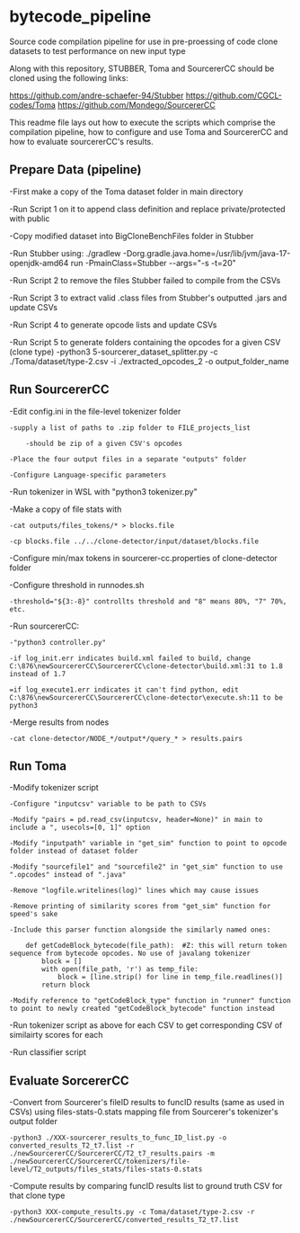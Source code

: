 # bytecode_pipeline
Source code compilation pipeline for use in pre-proessing of code clone datasets to test performance on new input type

Along with this repository, STUBBER, Toma and SourcererCC should be cloned using the following links:

https://github.com/andre-schaefer-94/Stubber
https://github.com/CGCL-codes/Toma
https://github.com/Mondego/SourcererCC

This readme file lays out how to execute the scripts which comprise the compilation pipeline, how to configure and use Toma and SourcererCC and how to evaluate sourcererCC's results.



## Prepare Data (pipeline)

-First make a copy of the Toma dataset folder in main directory

-Run Script 1 on it to append class definition and replace private/protected with public

-Copy modified dataset into BigCloneBenchFiles folder in Stubber

-Run Stubber using: ./gradlew -Dorg.gradle.java.home=/usr/lib/jvm/java-17-openjdk-amd64 run -PmainClass=Stubber --args="-s -t=20"

-Run Script 2 to remove the files Stubber failed to compile from the CSVs

-Run Script 3 to extract valid .class files from Stubber's outputted .jars and update CSVs

-Run Script 4 to generate opcode lists and update CSVs

-Run Script 5 to generate folders containing the opcodes for a given CSV (clone type)
    -python3 5-sourcerer_dataset_splitter.py -c ./Toma/dataset/type-2.csv -i ./extracted_opcodes_2 -o output_folder_name


## Run SourcererCC

-Edit config.ini in the file-level tokenizer folder

    -supply a list of paths to .zip folder to FILE_projects_list 

        -should be zip of a given CSV's opcodes 

    -Place the four output files in a separate "outputs" folder

    -Configure Language-specific parameters


-Run tokenizer in WSL with "python3 tokenizer.py"


-Make a copy of file stats with 

    -cat outputs/files_tokens/* > blocks.file

    -cp blocks.file ../../clone-detector/input/dataset/blocks.file


-Configure min/max tokens in sourcerer-cc.properties of clone-detector folder

-Configure threshold in runnodes.sh

    -threshold="${3:-8}" controllts threshold and "8" means 80%, "7" 70%, etc.


-Run sourcererCC:

    -"python3 controller.py"

    -if log_init.err indicates build.xml failed to build, change C:\876\newSourcererCC\SourcererCC\clone-detector\build.xml:31 to 1.8 instead of 1.7

    =if log_execute1.err indicates it can't find python, edit C:\876\newSourcererCC\SourcererCC\clone-detector\execute.sh:11 to be python3


-Merge results from nodes

    -cat clone-detector/NODE_*/output*/query_* > results.pairs


## Run Toma

-Modify tokenizer script

    -Configure "inputcsv" variable to be path to CSVs

    -Modify "pairs = pd.read_csv(inputcsv, header=None)" in main to include a ", usecols=[0, 1]" option

    -Modify "inputpath" variable in "get_sim" function to point to opcode folder instead of dataset folder

    -Modify "sourcefile1" and "sourcefile2" in "get_sim" function to use ".opcodes" instead of ".java"

    -Remove "logfile.writelines(log)" lines which may cause issues

    -Remove printing of similarity scores from "get_sim" function for speed's sake

    -Include this parser function alongside the similarly named ones:

        def getCodeBlock_bytecode(file_path):  #Z: this will return token sequence from bytecode opcodes. No use of javalang tokenizer
            block = []
            with open(file_path, 'r') as temp_file:
                block = [line.strip() for line in temp_file.readlines()]
            return block

    -Modify reference to "getCodeBlock_type" function in "runner" function to point to newly created "getCodeBlock_bytecode" function instead 

-Run tokenizer script as above for each CSV to get corresponding CSV of similairty scores for each

-Run classifier script


## Evaluate SorcererCC

-Convert from Sourcerer's fileID results to funcID results (same as used in CSVs) using files-stats-0.stats mapping file from Sourcerer's tokenizer's output folder

    -python3 ./XXX-sourcerer_results_to_func_ID_list.py -o converted_results_T2_t7.list -r ./newSourcererCC/SourcererCC/T2_t7_results.pairs -m ./newSourcererCC/SourcererCC/tokenizers/file-level/T2_outputs/files_stats/files-stats-0.stats

-Compute results by comparing funcID results list to ground truth CSV for that clone type

    -python3 XXX-compute_results.py -c Toma/dataset/type-2.csv -r ./newSourcererCC/SourcererCC/converted_results_T2_t7.list
